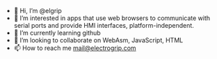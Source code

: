 - 👋 Hi, I’m @elgrip
- 👀 I’m interested in apps that use web browsers to communicate with serial ports and provide HMI interfaces, platform-independent.
- 🌱 I’m currently learning github
- 💞️ I’m looking to collaborate on WebAsm, JavaScript, HTML
- 📫 How to reach me mail@electrogrip.com

<!---
elgrip/elgrip is a ✨ special ✨ repository because its `README.md` (this file) appears on your GitHub profile.
You can click the Preview link to take a look at your changes.
--->
